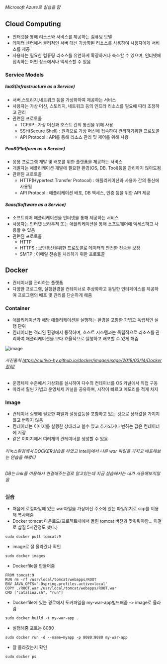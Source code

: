 ###### Microsoft Azure로 실습을 함

## Cloud Computing
+ 인터넷을 통해 리소스와 서비스를 제공하는 컴퓨팅 모델
+ 데이터 센터에서 물리적인 서버 대신 가상화된 리소스를 사용하여 사용자에게 서비스를 제공
+ 사용자는 필요한 컴퓨팅 리소스를 유연하게 확장하거나 축소할 수 있으며, 인터넷에 접속하는 어떤 장소에서나 액세스할 수 있음

### Service Models

##### IaaS(Infrastructure as a Service)
+ 서버,스토리지,네트워크 등을 가상화하여 제공하는 서비스
+ 사용자는 가상 머신, 스토리지, 네트워크 등의 인프라 리소스를 필요에 따라 조정하고 관리
+ 관련된 프로토콜
    -  TCP/IP : 가상 머신과 호스트 간의 통신을 위해 사용
    -  SSH(Secure Shell) : 원격으로 가상 머신에 접속하여 관리하기위한 프로토콜
    -  API Protocol : API를 통해 리소스 관리 및 제어를 위해 사용

##### PaaS(Platform as a Service)
+ 응용 프로그램 개발 및 배포를 위한 플랫폼을 제공하는 서비스
+ 개발자는 애플리케이션 개발에 필요한 환경(OS, DB. Tool)등을 관리하지 않아도됨
+ 관련된 프로토콜
    - HTTP(Hypertext Transfer Protocol) : 애플리케이션과 사용자 간의 통신에 사용됨
    - API Protocol : 애플리케이션 배포, DB 엑세스, 인증 등을 위한 API 제공

##### Saas(Software as a Service)
+ 소프트웨어 애플리케이션을 인터넷을 통해 제공하는 서비스
+ 사용자는 인터넷 브라우저 또는 애플리케이션을 통해 소프트웨어에 엑세스하고 사용할 수 있음
+ 관련된 프로토콜
    - HTTP
    - HTTPS : 보안통신을위한 프로토콜로 데이터의 안전한 전송을 보장
    - SMTP : 이메일 전송을 처리하기 위한 프로토콜


## Docker
+ 컨테이너를 관리하는 플랫폼
+ 다양한 프로그램, 실행환경을 컨테이너로 추상화하고 동일한 인터페이스를 제공하여 프로그램의 배포 및 관리를 단순하게 해줌

### Container
+ 애플리케이션과 해당 애플리케이션을 실행하는 환경을 포함한 가볍고 독립적인 실행 단위
+ 컨테이너는 격리된 환경에서 동작하며, 호스트 시스템과는 독립적으로 리소스를 관리하여 애플리케이션을 보다 효율적으로 실행하고 배포할 수 있게 해줌

![image](https://github.com/chan0e/nhnacademy_Backend3-/assets/94053008/616ece52-4225-4df4-8a93-227ca2799528)
###### 사진출처 https://cultivo-hy.github.io/docker/image/usage/2019/03/14/Docker정리/

+ 운영체제 수준에서 가상화를 실시하여 다수의 컨테이너를 OS 커널에서 직접 구동
+ 따라서 훨씬 가볍고 운영체제 커널을 공유하며, 시작이 빠르고 메모리를 적게 차지

### Image
+ 컨테이너 실행에 필요한 파일과 설정값등을 포함하고 있는 것으로 상태값을 가지지 않고 변하지 않음
+ 컨테이너는 이미지를 실행한 상태라고 볼수 있고 추가되거나 변하는 값은 컨테이너에 저장
+ 같은 이미지에서 여러개의 컨테이너를 생성할 수 있음

###### 리눅스환경에서 DOCKER실습을 하였고 Intellij에서 나온 war 파일을 가지고 배포해보는 연습을 해봤다
###### DB는 link를 이용해서 연결해주는걸로 알고있는데 지금 실습에서는 내가 사용해보지않음
### 실습
+ 처음에 로컬파일에 있는 war파일을 가상머신 주소에 있는 파일위치로 scp를 이용해 복사해줌
+ Docker tomcat 다운로드(프로젝트내에서 돌린 tomcat 버전과 맞춰줘야함... 이걸로 삽질 5시간정도 했다.)
```
sudo docker pull tomcat:9
```
+ image로 잘 올라갔나 확인
```
sudo docker images
```

+ Dockerfile을 만들어줌
```vi
FROM tomcat:9
RUN rm -rf /usr/local/tomcat/webapps/ROOT
ENV JAVA_OPTS='-Dspring.profiles.active=local'
COPY ./ROOT.war /usr/local/tomcat/webapps/ROOT.war
CMD ["catalina.sh", "run"]
```

+ Dockerfile에 있는 경로에서 도커파일을 my-war-app빌드해줌 -> image로 올라감
```
sudo docker build -t my-war-app .
```
+ 실행해줌 포트는 8080
```
sudo docker run -d --name=myapp -p 8080:8080 my-war-app
```

+ 잘 올라갔는지 확인
```
sudo docker ps
```


